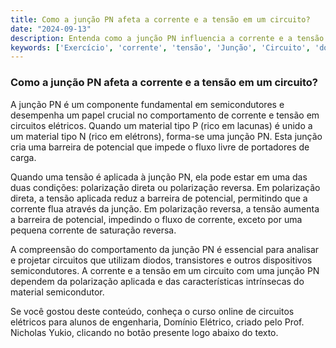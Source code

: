 ```yaml
---
title: Como a junção PN afeta a corrente e a tensão em um circuito?
date: "2024-09-13"
description: Entenda como a junção PN influencia a corrente e a tensão em circuitos elétricos.
keywords: ['Exercício', 'corrente', 'tensão', 'Junção', 'Circuito', 'dois', 'iterativo']
---
```


### Como a junção PN afeta a corrente e a tensão em um circuito?

A junção PN é um componente fundamental em semicondutores e desempenha um papel crucial no comportamento de corrente e tensão em circuitos elétricos. Quando um material tipo P (rico em lacunas) é unido a um material tipo N (rico em elétrons), forma-se uma junção PN. Esta junção cria uma barreira de potencial que impede o fluxo livre de portadores de carga.

Quando uma tensão é aplicada à junção PN, ela pode estar em uma das duas condições: polarização direta ou polarização reversa. Em polarização direta, a tensão aplicada reduz a barreira de potencial, permitindo que a corrente flua através da junção. Em polarização reversa, a tensão aumenta a barreira de potencial, impedindo o fluxo de corrente, exceto por uma pequena corrente de saturação reversa.

A compreensão do comportamento da junção PN é essencial para analisar e projetar circuitos que utilizam diodos, transistores e outros dispositivos semicondutores. A corrente e a tensão em um circuito com uma junção PN dependem da polarização aplicada e das características intrínsecas do material semicondutor.

Se você gostou deste conteúdo, conheça o curso online de circuitos elétricos para alunos de engenharia, Domínio Elétrico, criado pelo Prof. Nicholas Yukio, clicando no botão presente logo abaixo do texto.